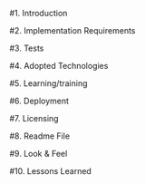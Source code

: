 #1. Introduction


#2. Implementation Requirements


#3. Tests


#4. Adopted Technologies


#5. Learning/training


#6. Deployment


#7. Licensing


#8. Readme File


#9. Look & Feel


#10. Lessons Learned
